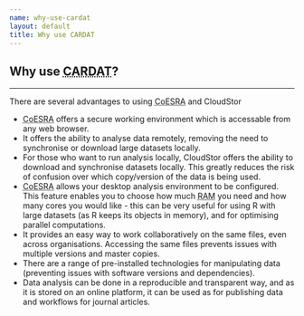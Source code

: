 ```yaml
---
name: why-use-cardat
layout: default
title: Why use CARDAT
---
```


<h2>Why use <abbr title="Centre for Air pollution, energy and health Research Data Analysis Technology">CARDAT</abbr>?</h2>
<hr class="car-red" />
<p>There are several advantages to using <abbr title="Collaborative Environment for Scholarly Research and Analysis">CoESRA</abbr> and CloudStor</p>
<ul>
<li><abbr title="Collaborative Environment for Scholarly Research and Analysis">CoESRA</abbr> offers a secure working environment which is accessable from any web browser.</li>
<li>It offers the ability to analyse data remotely, removing the need to synchronise or download large datasets locally.</li>
<li>For those who want to run analysis locally, CloudStor offers the ability to download and synchronise datasets locally. 
This greatly reduces the risk of confusion over which copy/version of the data is being used.</li>
<li><abbr title="Collaborative Environment for Scholarly Research and Analysis">CoESRA</abbr> allows your desktop analysis 
environment to be configured. This feature enables you to choose how much <abbr title="Random Access Memory">RAM</abbr> you need and how many cores you would like 
- this can be very useful for using R with large datasets (as R keeps its objects in memory), and for optimising parallel computations.</li>
<li>It provides an easy way to work collaboratively on the same files, even across organisations. Accessing the same files prevents issues 
with multiple versions and master copies.</li>
<li>There are a range of pre-installed technologies for manipulating data (preventing issues with software versions and dependencies).</li>
<li>Data analysis can be done in a reproducible and transparent way, and as it is stored on an online platform, it can be used as for
publishing data and workflows for journal articles.</li>
</ul>



